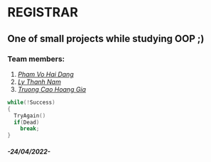 # REGISTRAR 
## One of small projects while studying OOP ;)
### Team members:
1. [*Pham Vo Hai Dang*](https://www.facebook.com/pvhd.me)
2. [*Ly Thanh Nam*](https://www.facebook.com/profile.php?id=100014062779380)
3. [*Truong Cao Hoang Gia*](https://facebook.com/nhatthien.truonghoang)
```c++
while(!Success)
{
  TryAgain()
  if(Dead)
    break;
}
```
##### **-24/04/2022-**
